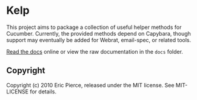 Kelp
====

This project aims to package a collection of useful helper methods for
Cucumber. Currently, the provided methods depend on Capybara, though support
may eventually be added for Webrat, email-spec, or related tools.

[Read the docs](http://kelp.rtfd.org/) online or view the raw documentation in
the `docs` folder.

Copyright
---------

Copyright (c) 2010 Eric Pierce, released under the MIT license.
See MIT-LICENSE for details.

